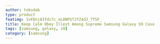 ```yaml
---
author: tokodab
type: product
featimg: 1vFDnjA3Tdi7c_eL8NPGTJfZ4dJ_7T5F_
title: Keep Calm Obey Illest Among Supreme Samsung Galaxy S9 Case
tags: [samsung, galaxy, s9]
category: [samsung]
---
```

